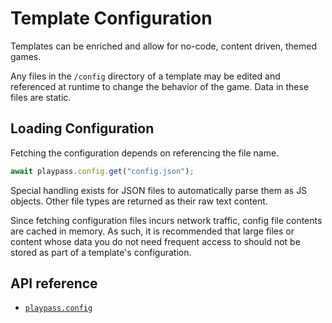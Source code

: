 # Template Configuration

Templates can be enriched and allow for no-code, content driven, themed games.

Any files in the `/config` directory of a template may be edited and referenced at runtime to change the behavior of the game.  Data in these files are static.

## Loading Configuration

Fetching the configuration depends on referencing the file name.

```javascript
await playpass.config.get("config.json");
```

Special handling exists for JSON files to automatically parse them as JS objects.  Other file types are returned as their raw text content.

Since fetching configuration files incurs network traffic, config file contents are cached in memory.  As such, it is recommended that large files or content whose data you do not need frequent access to should not be stored as part of a template's configuration.

## API reference

- [`playpass.config`](/api/interfaces/Configuration)
